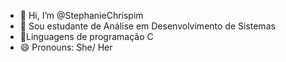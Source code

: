 - 👋 Hi, I’m @StephanieChrispim
- 👀 Sou estudante de Análise em Desenvolvimento de Sistemas
- 🌵Linguagens de programação C
- 😄 Pronouns: She/ Her
